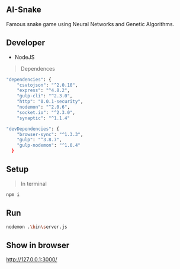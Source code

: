## AI-Snake
Famous snake game using Neural Networks and Genetic Algorithms.

## Developer 
- NodeJS
> Dependences
```sh
"dependencies": {
    "csvtojson": "^2.0.10",
    "express": "^4.8.2",
    "gulp-cli": "^2.3.0",
    "http": "0.0.1-security",
    "nodemon": "^2.0.6",
    "socket.io": "^2.3.0",
    "synaptic": "^1.1.4"
```
```sh
"devDependencies": {
    "browser-sync": "^1.3.3",
    "gulp": "^3.8.7",
    "gulp-nodemon": "^1.0.4"
  }
```
## Setup
> In terminal
```sh
npm i
```

## Run
```sh
nodemon .\bin\server.js
```

## Show in browser
http://127.0.0.1:3000/
